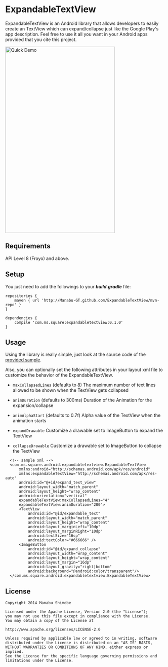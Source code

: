 ExpandableTextView
===================

ExpandableTextView is an Android library that allows developers to easily create an TextView
which can expand/collapse just like the Google Play's app description.
Feel free to use it all you want in your Android apps provided that you cite this project.

<img src="https://raw.github.com/Manabu-GT/ExpandableTextView/master/art/readme_demo.gif" width=346 height=588 alt="Quick Demo">

Requirements
-------------
API Level 8 (Froyo) and above.

Setup
------
You just need to add the followings to your ***build.gradle*** file:

```
repositories {
    maven { url 'http://Manabu-GT.github.com/ExpandableTextView/mvn-repo' }
}

dependencies {
    compile 'com.ms.square:expandabletextview:0.1.0'
}
```

Usage
------
Using the library is really simple, just look at the source code of the [provided sample][1].

Also, you can optionally set the following attributes in your layout xml file to customize the behavior
of the ExpandableTextView.

 * `maxCollapsedLines` (defaults to 8)
 The maximum number of text lines allowed to be shown when the TextView gets collapsed

 * `animDuration` (defaults to 300ms)
 Duration of the Animation for the expansion/collapse

 * `animAlphaStart` (defaults to 0.7f)
 Alpha value of the TextView when the animation starts

 * `expandDrawable`
 Customize a drawable set to ImageButton to expand the TextView

 * `collapseDrawable`
 Customize a drawable set to ImageButton to collapse the TextView

```
  <!-- sample xml -->
  <com.ms.square.android.expandabletextview.ExpandableTextView
      xmlns:android="http://schemas.android.com/apk/res/android"
      xmlns:expandableTextView="http://schemas.android.com/apk/res-auto"
      android:id="@+id/expand_text_view"
      android:layout_width="match_parent"
      android:layout_height="wrap_content"
      android:orientation="vertical"
      expandableTextView:maxCollapsedLines="4"
      expandableTextView:animDuration="200">
      <TextView
          android:id="@id/expandable_text"
          android:layout_width="match_parent"
          android:layout_height="wrap_content"
          android:layout_marginLeft="10dp"
          android:layout_marginRight="10dp"
          android:textSize="16sp"
          android:textColor="#666666" />
      <ImageButton
          android:id="@id/expand_collapse"
          android:layout_width="wrap_content"
          android:layout_height="wrap_content"
          android:layout_margin="16dp"
          android:layout_gravity="right|bottom"
          android:background="@android:color/transparent"/>
  </com.ms.square.android.expandabletextview.ExpandableTextView>
```

License
----------

    Copyright 2014 Manabu Shimobe

    Licensed under the Apache License, Version 2.0 (the "License");
    you may not use this file except in compliance with the License.
    You may obtain a copy of the License at

    http://www.apache.org/licenses/LICENSE-2.0

    Unless required by applicable law or agreed to in writing, software
    distributed under the License is distributed on an "AS IS" BASIS,
    WITHOUT WARRANTIES OR CONDITIONS OF ANY KIND, either express or implied.
    See the License for the specific language governing permissions and
    limitations under the License.

[1]: https://github.com/Manabu-GT/ExpandableTextView/tree/master/sample
